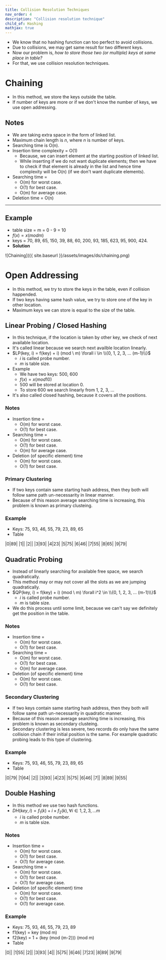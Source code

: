 ```yaml
---
title: Collision Resolution Techniques
nav_order: 4
description: "Collision resolution technique"
child_of: Hashing
mathjax: true
---
```


- We know that no hashing function can too perfect to avoid collisions.
- Due to collisions, we may get same result for two different keys.
- Now our problem is, *how to store those two (or multiple) keys at same place in table?*
- For that, we use collision resolution techniques.

# Chaining

- In this method, we store the keys outside the table.
- If number of keys are more or if we don't know the number of keys, we use open addressing.

## Notes

- We are taking extra space in the form of linked list.
- Maximum chain length is *n*, where *n* is number of keys.
- Searching time is O(n).
- Insertion time complexity = O(1)
    - Because, we can insert element at the starting position of linked list.
    - While inserting if we do not want duplicate elements; then we have to check if that element is already in the list and hence time complexity will be O(n) (if we don't want duplicate elements).
- Searching time = 
    - O(m) for worst case.
    - O(1) for best case.
    - O(m) for average case.
- Deletion time = O(n)
***

## Example

- table size = m = 0 - 9 = 10
- $f(x) = x (mod m)$
- keys = 70, 89, 65, 150, 39, 88, 60, 200, 93, 185, 623, 95, 900, 424.
- **Solution**

![Chaining]({{ site.baseurl }}/assets/images/ds/chaining.png)


# Open Addressing

- In this method, we try to store the keys in the table, even if collision happended.
- If two keys having same hash value, we try to store one of the key in other location.
- Maximum keys we can store is equal to the size of the table.

## Linear Probing / Closed Hashing

- In this technique, if the location is taken by other key, we check of next available location. 
- It's called linear because we search next availble location linearly.
- $LP(key, i) = f(key) + i) (mod \ m) \forall i \in \\{0, 1, 2, 3, ... (m-1)\\}$ 
    - $i$ is called probe number.
    - $m$ is table size.
- Example
    - We have two keys: 500, 600
    - $f(x) = x (mod 10)$
    - 500 will be stored at location 0.
    - To store 600 we search linearly from 1, 2, 3, ...
- It's also called closed hashing, because it covers all the positions.

### Notes

- Insertion time = 
    - O(m) for worst case.
    - O(1) for best case.
- Searching time = 
    - O(m) for worst case.
    - O(1) for best case.
    - O(m) for average case.
- Deletion (of specific element) time
    - O(m) for worst case.
    - O(1) for best case.

### Primary Clustering

- If two keys contain same starting hash address, then they both will follow same path un-necessarity in linear manner.
- Because of this reason average searching time is increasing, this problem is known as primary clusteing.

### Example

- Keys: 75, 93, 46, 55, 79, 23, 89, 65
- Table

|0|89|
|1||
|2||
|3|93|
|4|23|
|5|75|
|6|46|
|7|55|
|8|65|
|9|79|



## Quadratic Probing

- Instead of linearly searching for available free space, we search quadratically.
- This method may or may not cover all the slots as we are jumping quadratically.
- $QP(key, i) = f(key) + i) (mod \ m) \forall i^2 \in \\{0, 1, 2, 3, ... (m-1)\\}$ 
    - $i$ is called probe number.
    - $m$ is table size.
- We do this process until some limit, because we can't say we definitely get the position in the table.

### Notes

- Insertion time = 
    - O(m) for worst case.
    - O(1) for best case.
- Searching time = 
    - O(m) for worst case.
    - O(1) for best case.   
    - O(m) for average case.   
- Deletion (of specific element) time
    - O(m) for worst case.
    - O(1) for best case.

### Secondary Clustering

- If two keys contain same starting hash address, then they both will follow same path un-necessarity in quadratic manner.
- Because of this reason average searching time is increasing, this problem is known as secondary clusteing.
- Secondary clustering is less severe, two records do only have the same collision chain if their initial position is the same. For example quadratic probing leads to this type of clustering.

### Example

- Keys: 75, 93, 46, 55, 79, 23, 89, 65
- Table

|0|79|
|1|64|
|2||
|3|93|
|4|23|
|5|75|
|6|46|
|7||
|8|89|
|9|55|

## Double Hashing

- In this method we use two hash functions.
- $DH(key, i) =f_1(k) + i \times f_2(k), \forall i \in {1, 2, 3, ... m}$ 
    - $i$ is called probe number.
    - $m$ is table size.

### Notes

- Insertion time = 
    - O(m) for worst case.
    - O(1) for best case.   
    - O(1) for average case. 
- Searching time = 
    - O(m) for worst case.
    - O(1) for best case.   
    - O(1) for average case.   
- Deletion (of specific element) time
    - O(m) for worst case.
    - O(1) for best case.   
    - O(1) for average case. 

### Example

- Keys: 75, 93, 46, 55, 79, 23, 89
- f1(key) = key (mod m)
- f2(key) = 1 + (key (mod (m-2))) (mod m)
- Table

|0||
|1|55|
|2||
|3|93|
|4||
|5|75|
|6|46|
|7|23|
|8|89|
|9|79|

